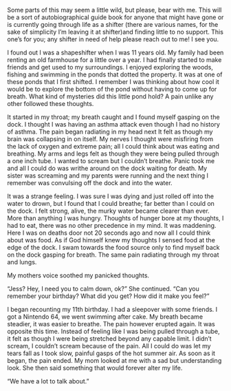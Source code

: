 Some parts of this may seem a little wild, but please, bear with me. This will be a sort of autobiographical guide book for anyone that might have gone or is currently going through life as a shifter (there are various names, for the sake of simplicity I’m leaving it at shifter)and finding little to no support. This one’s for you; any shifter in need of help please reach out to me! I see you. 

I found out I was a shapeshifter when I was 11 years old. My family had been renting an old farmhouse for a little over a year. I had finally started to make friends and get used to my surroundings. I enjoyed exploring the woods, fishing and swimming in the ponds that dotted the property. It was at one of these ponds that I first shifted. I remember I was thinking about how cool it would be to explore the bottom of the pond without having to come up for breath. What kind of mysteries did this little pond hold? A pain unlike any other followed these thoughts.

It started in my throat; my breath caught and I found myself gasping on the dock.  I thought I was having an asthma attack even though I had no history of asthma. The pain began radiating in my head next It felt as though my brain was collapsing in on itself. My nerves I thought were misfiring from the lack of oxygen and extreme pain; all I could think about was eating and breathing. My arms and legs felt as though they were being pulled through a one inch tube. I wanted to scream but I couldn’t breathe. Panic took me and all I could do was writhe around on the dock waiting for death. My sister was screaming and my parents were running and the next thing I remember was  convulsing off the dock and into the water.

It was a strange feeling. I was sure I was dying and just rolled off into the water to drown, but I found that I could breathe; far better than I could on the dock. I felt strong, alive, the murky water became clearer than ever. More than anything I was hungry. Thoughts of hunger bore at my thoughts, I had to eat, there was no other precedence in my mind. It was maddening. Here I was on deaths door not 20 seconds ago and now all I could think about was food. As if God himself knew my thoughts I sensed food at the edge of the dock. I swam towards the food source only to find myself back on the dock gasping for breath. The same pain radiating through my throat and lungs.

My mothers voice soothed my panicked thoughts.

“Jess? Hey, I need you to calm down, ok?” She continued.
“Can you remember your birthday? What did you get? How did it make you feel?”

I began recounting my 11th birthday. I had a sleepover with some friends. I got a Nintendo 64, we went swimming after cake. My breath became steadier, it was easier to breathe. The pain however erupted again. It was opposite this time. Instead of feeling like I was being pulled through a tube, it felt as though I were being stretched beyond any capable limit. I didn’t scream, I couldn’t scream because of the pain. All I could do was let my tears fall as I took slow, painful gasps of the hot summer air. As soon as it began, the pain ended. My mom looked at me with a sad but understanding look. She then said something that would forever alter my life.

“We have a lot to talk about.”